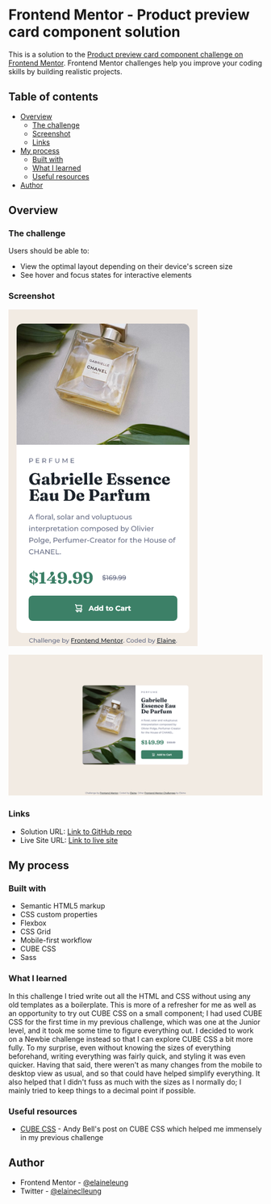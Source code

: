 # Frontend Mentor - Product preview card component solution

This is a solution to the [Product preview card component challenge on Frontend Mentor](https://www.frontendmentor.io/challenges/product-preview-card-component-GO7UmttRfa). Frontend Mentor challenges help you improve your coding skills by building realistic projects. 

## Table of contents

- [Overview](#overview)
  - [The challenge](#the-challenge)
  - [Screenshot](#screenshot)
  - [Links](#links)
- [My process](#my-process)
  - [Built with](#built-with)
  - [What I learned](#what-i-learned)
  - [Useful resources](#useful-resources)
- [Author](#author)

## Overview

### The challenge

Users should be able to:

- View the optimal layout depending on their device's screen size
- See hover and focus states for interactive elements

### Screenshot

![Mobile view of solution](./design/mobile.png)

![Desktop view of solution](./design/desktop.png)

### Links

- Solution URL: [Link to GitHub repo](https://github.com/elaineleung/frontendmentor/tree/main/productpreviewcardcomponent/)
- Live Site URL: [Link to live site](https://elaineleung.github.io/frontendmentor/productpreviewcardcomponent/)

## My process

### Built with

- Semantic HTML5 markup
- CSS custom properties
- Flexbox
- CSS Grid
- Mobile-first workflow
- CUBE CSS
- Sass

### What I learned

In this challenge I tried write out all the HTML and CSS without using any old templates as a boilerplate. This is more of a refresher for me as well as an opportunity to try out CUBE CSS on a small component; I had used CUBE CSS for the first time in my previous challenge, which was one at the Junior level, and it took me some time to figure everything out. I decided to work on a Newbie challenge instead so that I can explore CUBE CSS a bit more fully. To my surprise, even without knowing the sizes of everything beforehand, writing everything was fairly quick, and styling it was even quicker. Having that said, there weren't as many changes from the mobile to desktop view as usual, and so that could have helped simplify everything. It also helped that I didn't fuss as much with the sizes as I normally do; I mainly tried to keep things to a decimal point if possible.

### Useful resources

- [CUBE CSS](https://piccalil.li/blog/cube-css/) - Andy Bell's post on CUBE CSS which helped me immensely in my previous challenge

## Author

- Frontend Mentor - [@elaineleung](https://www.frontendmentor.io/profile/elaineleung)
- Twitter - [@elaineclleung](https://twitter.com/elaineclleung)
